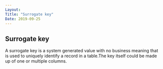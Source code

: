 ```yaml
---
Layout: 
Title: "Surrogate key"
Date: 2019-09-25
---
```


## Surrogate key

A surrogate key is a system generated value with no business meaning that is used to uniquely identify a record in a table.The key itself could be made up of one or multiple columns.